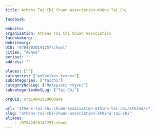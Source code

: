 ```yaml
---
title: Athens Tai Chi Chuan Association-Αθήνα-Tai Chi

facebook:

website:
organisation: Athens Tai Chi Chuan Association
facebookorg:
websiteorg:
UID: "07042020141257school"
cities: "Αθήνα"
perioxi: ""
address: ""

places: [""]
categories: ["polemikes-texnes"]
subcategories: ["taichi"]
categoryNoSLug: ["Πολεμικές τέχνες"]
subcategoriesNoSLug: ["Tai Chi"]

orgUID: org14042020000948

url: "athens-tai-chi-chuan-association-athina-tai-chi/athina//"
slug: "athens-tai-chi-chuan-association-athina-tai-chi"
aliases:
    - /07042020141257school
---
```





